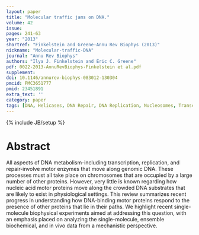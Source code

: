 ```yaml
---
layout: paper
title: "Molecular traffic jams on DNA."
volume: 42
issue:
pages: 241-63
year: "2013"
shortref: "Finkelstein and Greene-Annu Rev Biophys (2013)"
nickname: "Molecular-traffic-DNA"
journal: "Annu Rev Biophys"
authors: "Ilya J. Finkelstein and Eric C. Greene"
pdf: 0022-2013-AnnuRevBiophys-Finkelstein et al.pdf
supplement:
doi: 10.1146/annurev-biophys-083012-130304
pmcid: PMC3651777
pmid: 23451891
extra_text: ''
category: paper
tags: [DNA, Helicases, DNA Repair, DNA Replication, Nucleosomes, Transcription]
---
```

{% include JB/setup %}

# Abstract

All aspects of DNA metabolism-including transcription, replication, and repair-involve motor enzymes that move along genomic DNA. These processes must all take place on chromosomes that are occupied by a large number of other proteins. However, very little is known regarding how nucleic acid motor proteins move along the crowded DNA substrates that are likely to exist in physiological settings. This review summarizes recent progress in understanding how DNA-binding motor proteins respond to the presence of other proteins that lie in their paths. We highlight recent single-molecule biophysical experiments aimed at addressing this question, with an emphasis placed on analyzing the single-molecule, ensemble biochemical, and in vivo data from a mechanistic perspective.
